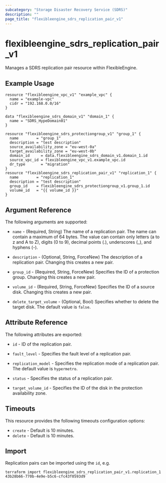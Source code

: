 ```yaml
---
subcategory: "Storage Disaster Recovery Service (SDRS)"
description: ""
page_title: "flexibleengine_sdrs_replication_pair_v1"
---
```


# flexibleengine_sdrs_replication_pair_v1

Manages a SDRS replication pair resource within FlexibleEngine.

## Example Usage

```hcl
resource "flexibleengine_vpc_v1" "example_vpc" {
  name = "example-vpc"
  cidr = "192.168.0.0/16"
}

data "flexibleengine_sdrs_domain_v1" "domain_1" {
  name = "SDRS_HypeDomain01"
}

resource "flexibleengine_sdrs_protectiongroup_v1" "group_1" {
  name        = "group_1"
  description = "test description"
  source_availability_zone = "eu-west-0a"
  target_availability_zone = "eu-west-0b"
  domain_id     = data.flexibleengine_sdrs_domain_v1.domain_1.id
  source_vpc_id = flexibleengine_vpc_v1.example_vpc.id
  dr_type       = "migration"
}
resource "flexibleengine_sdrs_replication_pair_v1" "replication_1" {
  name        = "replication_1"
  description = "test description"
  group_id    = flexibleengine_sdrs_protectiongroup_v1.group_1.id
  volume_id   = "{{ volume_id }}"
}
```

## Argument Reference

The following arguments are supported:

* `name` - (Required, String) The name of a replication pair. The name can contain a maximum of 64 bytes.
  The value can contain only letters (a to z and A to Z), digits (0 to 9), decimal points (.),
  underscores (_), and hyphens (-).

* `description` - (Optional, String, ForceNew) The description of a replication pair. Changing this creates a new pair.

* `group_id` - (Required, String, ForceNew) Specifies the ID of a protection group. Changing this creates a new pair.

* `volume_id` - (Required, String, ForceNew) Specifies the ID of a source disk. Changing this creates a new pair.

* `delete_target_volume` - (Optional, Bool) Specifies whether to delete the target disk.
  The default value is `false`.

## Attribute Reference

The following attributes are exported:

* `id` -  ID of the replication pair.

* `fault_level` - Specifies the fault level of a replication pair.

* `replication_model` - Specifies the replication mode of a replication pair. The default value is `hypermetro`.

* `status` - Specifies the status of a replication pair.

* `target_volume_id` - Specifies the ID of the disk in the protection availability zone.

## Timeouts

This resource provides the following timeouts configuration options:

* `create` - Default is 10 minutes.
* `delete` - Default is 10 minutes.

## Import

Replication pairs can be imported using the `id`, e.g.

```shell
terraform import flexibleengine_sdrs_replication_pair_v1.replication_1 43b28b66-770b-4e9e-b5c6-cfc43f0593d9
```
